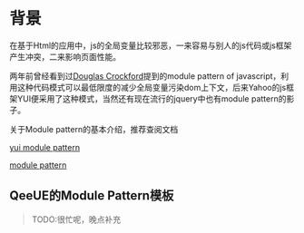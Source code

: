 # 背景 #

在基于Html的应用中，js的全局变量比较邪恶，一来容易与别人的js代码或js框架产生冲突，二来影响页面性能。

两年前曾经看到过[Douglas Crockford](http://www.crockford.com/)提到的module pattern of javascript，利用这种代码模式可以最低限度的减少全局变量污染dom上下文，后来Yahoo的js框架YUI便采用了这种模式，当然还有现在流行的jquery中也有module pattern的影子。

关于Module pattern的基本介绍，推荐查阅文档

[yui module pattern](http://yuiblog.com/blog/2007/06/12/module-pattern/)

[module pattern](http://ajaxian.com/archives/a-javascript-module-pattern)


## QeeUE的Module Pattern模板 ##

> TODO:很忙呢，晚点补充